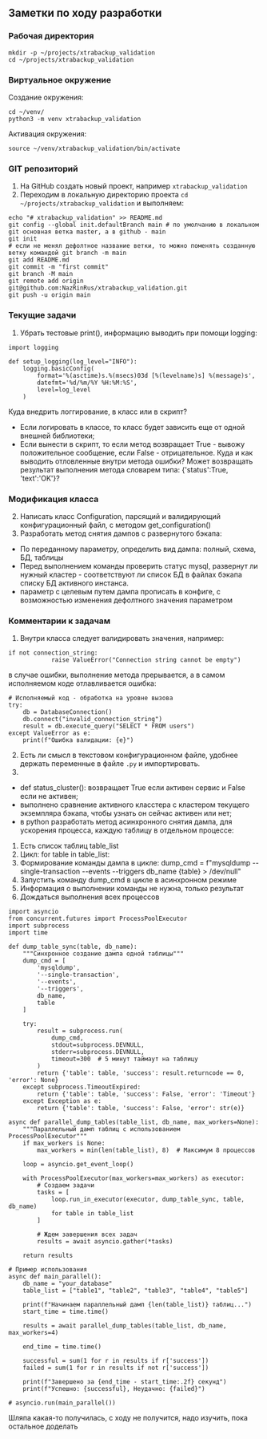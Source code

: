 ## Заметки по ходу разработки
### Рабочая директория
```
mkdir -p ~/projects/xtrabackup_validation
cd ~/projects/xtrabackup_validation
```
### Виртуальное окружение
Создание окружения:
```
cd ~/venv/
python3 -m venv xtrabackup_validation
```
Активация окружения:
```
source ~/venv/xtrabackup_validation/bin/activate
```
### GIT репозиторий
1. На GitHub создать новый проект, например `xtrabackup_validation`
2. Переходим в локальную директорию проекта `cd ~/projects/xtrabackup_validation` и выполняем:
```
echo "# xtrabackup_validation" >> README.md
git config --global init.defaultBranch main # по умолчанию в локальном git основная ветка master, а в github - main
git init
# если не менял дефолтное название ветки, то можно поменять созданную ветку командой git branch -m main
git add README.md
git commit -m "first commit"
git branch -M main
git remote add origin git@github.com:NazRinRus/xtrabackup_validation.git
git push -u origin main
```
### Текущие задачи
1. Убрать тестовые print(), информацию выводить при помощи logging:
```
import logging

def setup_logging(log_level="INFO"):
    logging.basicConfig(
        format='%(asctime)s.%(msecs)03d [%(levelname)s] %(message)s',
        datefmt='%d/%m/%Y %H:%M:%S',
        level=log_level
    )
```
Куда внедрить логгирование, в класс или в скрипт?
- Если логировать в классе, то класс будет зависить еще от одной внешней библиотеки;
- Если вынести в скрипт, то если метод возвращает True - вывожу положительное сообщение, если False - отрицательное. Куда и как выводить отловленные внутри метода ошибки? Может возвращать результат выполнения метода словарем типа: {'status':True, 'text':'OK'}?

### Модификация класса
2. Написать класс Configuration, парсящий и валидирующий конфигурационный файл, с методом get_configuration()
3. Разработать метод снятия дампов с развернутого бэкапа:
- По переданному параметру, определить вид дампа: полный, схема, БД, таблицы
- Перед выполнением команды проверить статус mysql, развернут ли нужный кластер - соответствуют ли список БД в файлах бэкапа списку БД активного инстанса.
- параметр с целевым путем дампа прописать в конфиге, с возможностью изменения дефолтного значения параметром

### Комментарии к задачам
1. Внутри класса следует валидировать значения, например:
```
if not connection_string:
            raise ValueError("Connection string cannot be empty")
```
в случае ошибки, выполнение метода прерывается, а в самом исполняемом коде отлавливается ошибка:
```
# Исполняемый код - обработка на уровне вызова
try:
    db = DatabaseConnection()
    db.connect("invalid_connection_string")
    result = db.execute_query("SELECT * FROM users")
except ValueError as e:
    print(f"Ошибка валидации: {e}")
```
2. Есть ли смысл в текстовом конфигурационном файле, удобнее держать переменные в файле `.py` и импортировать.
3. 
- def status_cluster(): возвращает True если активен сервис и False если не активен;
- выполнено сравнение активного класстера с кластером текущего экземпляра бэкапа, чтобы узнать он сейчас активен или нет;
- в python разработать метод асинхронного снятия дампа, для ускорения процесса, каждую таблицу в отдельном процессе:
1. Есть список таблиц table_list
2. Цикл: for table in table_list:
3. Формирование команды дампа в цикле: dump_cmd = f"mysqldump --single-transaction --events --triggers db_name {table} > /dev/null"
4. Запустить команду dump_cmd в цикле в асинхронном режиме
5. Информация о выполнении команды не нужна, только результат
6. Дождаться выполнения всех процессов
```
import asyncio
from concurrent.futures import ProcessPoolExecutor
import subprocess
import time

def dump_table_sync(table, db_name):
    """Синхронное создание дампа одной таблицы"""
    dump_cmd = [
        'mysqldump',
        '--single-transaction',
        '--events',
        '--triggers',
        db_name,
        table
    ]
    
    try:
        result = subprocess.run(
            dump_cmd,
            stdout=subprocess.DEVNULL,
            stderr=subprocess.DEVNULL,
            timeout=300  # 5 минут таймаут на таблицу
        )
        return {'table': table, 'success': result.returncode == 0, 'error': None}
    except subprocess.TimeoutExpired:
        return {'table': table, 'success': False, 'error': 'Timeout'}
    except Exception as e:
        return {'table': table, 'success': False, 'error': str(e)}

async def parallel_dump_tables(table_list, db_name, max_workers=None):
    """Параллельный дамп таблиц с использованием ProcessPoolExecutor"""
    if max_workers is None:
        max_workers = min(len(table_list), 8)  # Максимум 8 процессов
    
    loop = asyncio.get_event_loop()
    
    with ProcessPoolExecutor(max_workers=max_workers) as executor:
        # Создаем задачи
        tasks = [
            loop.run_in_executor(executor, dump_table_sync, table, db_name)
            for table in table_list
        ]
        
        # Ждем завершения всех задач
        results = await asyncio.gather(*tasks)
    
    return results

# Пример использования
async def main_parallel():
    db_name = "your_database"
    table_list = ["table1", "table2", "table3", "table4", "table5"]
    
    print(f"Начинаем параллельный дамп {len(table_list)} таблиц...")
    start_time = time.time()
    
    results = await parallel_dump_tables(table_list, db_name, max_workers=4)
    
    end_time = time.time()
    
    successful = sum(1 for r in results if r['success'])
    failed = sum(1 for r in results if not r['success'])
    
    print(f"Завершено за {end_time - start_time:.2f} секунд")
    print(f"Успешно: {successful}, Неудачно: {failed}")

# asyncio.run(main_parallel())
```
Шляпа какая-то получилась, с ходу не получится, надо изучить, пока остальное доделать
